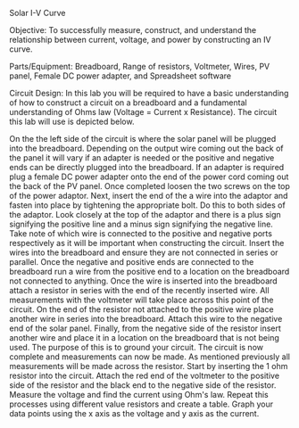 Solar I-V Curve

Objective: To successfully measure, construct, and understand the relationship between current, voltage, and power by constructing an IV curve.
 
Parts/Equipment: Breadboard, Range of resistors, Voltmeter, Wires, PV panel, Female DC power adapter, and Spreadsheet software

Circuit Design: In this lab you will be required to have a basic understanding of how to construct a circuit on a breadboard and a fundamental understanding of Ohms law (Voltage = Current x Resistance). The circuit this lab will use is depicted below. 

On the the left side of the circuit is where the solar panel will be plugged into the breadboard. Depending on the output wire coming out the back of the panel it will vary if an adapter is needed or the positive and negative ends can be directly plugged into the breadboard. If an adapter is required plug a female DC power adapter onto the end of the power cord coming out the back of the PV panel. Once completed loosen the two screws on the top of the power adaptor. Next, insert the end of the a wire into the adaptor and fasten into place by tightening the appropriate bolt. Do this to both sides of the adaptor. Look closely at the top of the adaptor and there is a plus sign signifying the positive line and a minus sign signifying the negative line. Take note of which wire is connected to the positive and negative ports respectively as it will be important when constructing the circuit. Insert the wires into the breadboard and ensure they are not connected in series or parallel. Once the negative and positive ends are connected to the breadboard run a wire from the positive end to a location on the breadboard not connected to anything. Once the wire is inserted into the breadboard attach a resistor in series with the end of the recently inserted wire. All measurements with the voltmeter will take place across this point of the circuit. On the end of the resistor not attached to the positive wire place another wire in series into the breadboard. Attach this wire to the negative end of the solar panel. Finally, from the negative side of the resistor insert another wire and place it in a location on the breadboard that is not being used. The purpose of this is to ground your circuit. The circuit is now complete and measurements can now be made. As mentioned previously all measurements will be made across the resistor. Start by inserting the 1 ohm resistor into the circuit. Attach the red end of the voltmeter to the positive side of the resistor and the black end to the negative side of the resistor. Measure the voltage and find the current using Ohm's law. Repeat this processes using different value resistors and create a table. Graph your data points using the x axis as the voltage and y axis as the current.
